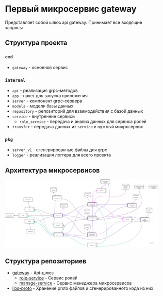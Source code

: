 # Первый микросервис gateway
Представляет собой шлюз api gateway.
Принимает все входящие запросы

## Структура проекта

### `cmd`

- `gateway` - основной сервис

### `internal`

- `api` - реализация grpc-методов
- `app` - пакет для запуска приложения
- `server` - компонент grpc-сервера
- `models` - модели базы данных
- `repository` - репозиторий для взаимодействия с базой данных
- `service` - внутренние сервисы
    - `role_service` - передача и анализ данных для сервиса ролей
- `transfer` - передача данных из `service` в нужный микросервис

### `pkg`

- `server_v1` - сгенерированные файлы для grpc
- `logger` - реализация логгера для всего проекта


## Архитектура микросервисов

![img.png](docs/img.png)

## Структура репозиториев

- [gateway](https://github.com/StasikLeyshin/gateway) - Api-шлюз
  - [role-service](https://github.com/StasikLeyshin/role-service) - Сервис ролей
  - [manage-service](https://github.com/StasikLeyshin/manage-service) - Сервис менеджера микросервисов
- [libs-proto](https://github.com/StasikLeyshin/libs-proto) - Хранение proto файлов и сгенерированного кода из них
